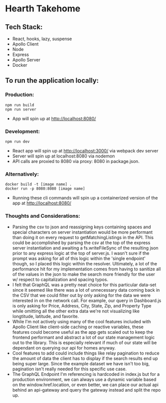 # Hearth Takehome

## Tech Stack:

- React, hooks, lazy, suspense
- Apollo Client
- Node
- Express
- Apollo Server
- Docker

## To run the application locally:

### Production:

`npm run build`  
`npm run server`

- App will spin up at [http://localhost:8080/](http://localhost:8080/)

### Development:

`npm run dev`

- React app will spin up at [http://localhost:3000/](http://localhost:3000/) via webpack dev server
- Server will spin up at localhost:8080 via nodemon
- API calls are proxied to 8080 via proxy: 8080 in package.json.

### Alternatively:

`docker build -t [image name] .`  
`docker run -p 8080:8080 [image name]`

- Running these cli commands will spin up a containerized version of the app at [http://localhost:8080/](http://localhost:8080/)

### Thoughts and Considerations:

- Parsing the csv to json and reassigning keys containing spaces and special characters on server instantiation would be more performant than doing it on every request to getMatchingListings in the API. This could be accomplished by parsing the csv at the top of the express server instantiation and awaiting a fs.writeFileSync of the resulting json prior to any express logic at the top of server.js. I wasn't sure if the prompt was asking for all of this logic within the 'single endpoint' though, so I placed this logic within the resolver. Ultimately, a lot of the performance hit for my implementation comes from having to sanitize all of the values in the json to make the search more friendly for the user w/ respect to capitalization and spacing typos.
- I felt that GraphQL was a pretty neat choice for this particular data-set since it seemed like there was a lot of unnecessary data coming back in the CSV that we could filter out by only asking for the data we were interested in on the network call. For example, our query in Dashboard.js is only asking for Price, Address, City, State, Zip, and Property Type while omitting all the other extra data we're not visualizing like longtitude, latitude, and favorite.
- While I'm not actively using many of the cool features included with Apollo Client like client-side caching or reactive variables, these features could become useful as the app gets scaled out to keep the frontend performant and abstract a lot of our state management logic out to the library. This is especially relevant if much of our state will be dependant on querying our api for homes anyway.
- Cool features to add could include things like relay pagination to reduce the amount of data the client has to display if the search results end up being super large. Since the example dataset we have isn't too big, pagination isn't really needed for this specific use case.
- The GraphQL Endpoint I'm referencing is hardcoded in index.js but for a production environment, we can always use a dynamic variable based on the window.href.location, or even better, we can place our actual api behind an api-gateway and query the gateway instead and split the repo up.
